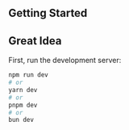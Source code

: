 

## Getting Started
## Great Idea

First, run the development server:

```bash
npm run dev
# or
yarn dev
# or
pnpm dev
# or
bun dev
```
